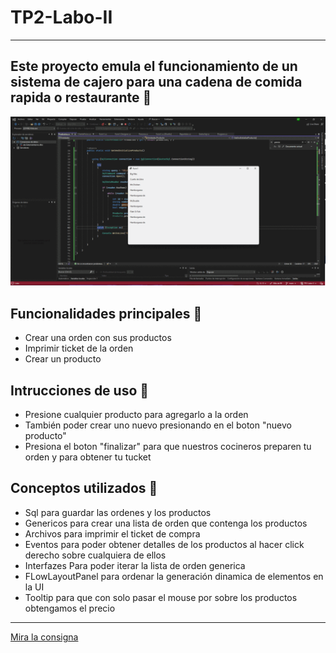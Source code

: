 # TP2-Labo-II
---
## Este proyecto emula el funcionamiento de un sistema de cajero para una cadena de comida rapida o restaurante 🍟

![Preview](Preview.gif)

## Funcionalidades principales 🔧
- Crear una orden con sus productos
- Imprimir ticket de la orden
- Crear un producto

## Intrucciones de uso 	📜
- Presione cualquier producto para agregarlo a la orden 
- También poder crear uno nuevo presionando en el boton "nuevo producto"
- Presiona el boton "finalizar" para que nuestros cocineros preparen tu orden y para obtener tu tucket

## Conceptos utilizados 💭
- Sql para guardar las ordenes y los productos
- Genericos para crear una lista de orden que contenga los productos
- Archivos para imprimir el ticket de compra
- Eventos para poder obtener detalles de los productos al hacer click derecho sobre cualquiera de ellos
- Interfazes Para poder iterar la lista de orden generica
- FLowLayoutPanel para ordenar la generación dinamica de elementos en la UI
- Tooltip para que con solo pasar el mouse por sobre los productos obtengamos el precio 

--- 

[Mira la consigna](instructivo.pdf)

